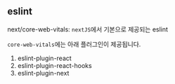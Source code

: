 ## eslint

next/core-web-vitals: `nextJS`에서 기본으로 제공되는 eslint

`core-web-vitals`에는 아래 플러그인이 제공됩니다.
1. eslint-plugin-react
2. eslint-plugin-react-hooks
3. eslint-plugin-next
